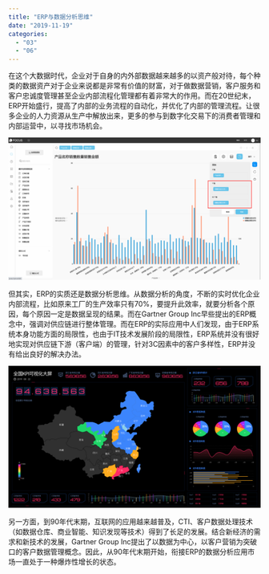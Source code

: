 ```yaml
---
title: "ERP与数据分析思维"
date: "2019-11-19"
categories: 
  - "03"
  - "06"
---
```


在这个大数据时代，企业对于自身的内外部数据越来越多的以资产般对待，每个种类的数据资产对于企业来说都是非常有价值的财富，对于做数据营销，客户服务和客户忠诚度管理甚至企业内部流程化管理都有着非常大的作用。而在20世纪末，ERP开始盛行，提高了内部的业务流程的自动化，并优化了内部的管理流程。让很多企业的人力资源从生产中解放出来，更多的参与到数字化交易下的消费者管理和内部运营中，以寻找市场机会。

![](images/word-image-96.png)

但其实，ERP的实质还是数据分析思维。从数据分析的角度，不断的实时优化企业内部流程，比如原来工厂的生产效率只有70%，要提升此效率，就要分析各个原因，每个原因一定是数据呈现的结果。而在Gartner Group Inc早些提出的ERP概念中，强调对供应链进行整体管理。而在ERP的实际应用中人们发现，由于ERP系统本身功能方面的局限性，也由于IT技术发展阶段的局限性，ERP系统并没有很好地实现对供应链下游（客户端）的管理，针对3C因素中的客户多样性，ERP并没有给出良好的解决办法。

![](images/图表优化-12.png)

另一方面，到90年代末期，互联网的应用越来越普及，CTI、客户数据处理技术（如数据仓库、商业智能、知识发现等技术）得到了长足的发展。结合新经济的需求和新技术的发展，Gartner Group Inc提出了以数据为中心，以客户营销为突破口的客户数据管理概念。因此，从90年代末期开始，衔接ERP的数据分析应用市场一直处于一种爆炸性增长的状态。
